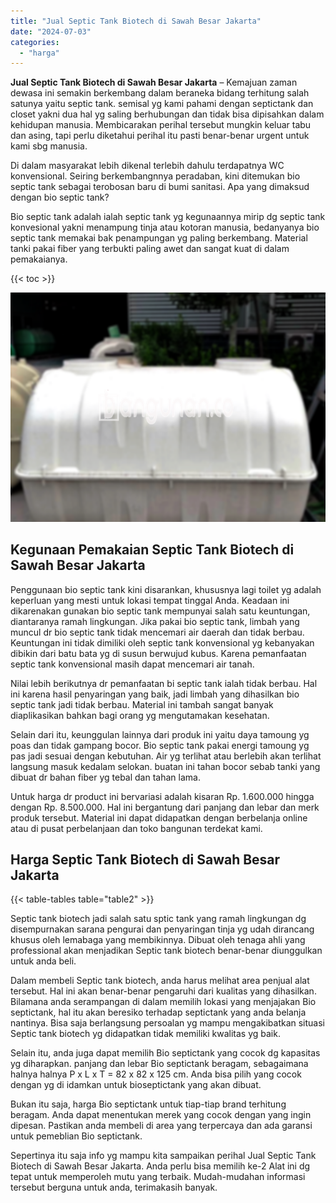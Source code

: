 ```yaml
---
title: "Jual Septic Tank Biotech di Sawah Besar Jakarta"
date: "2024-07-03"
categories: 
  - "harga"
---
```


**Jual Septic Tank Biotech di Sawah Besar Jakarta** – Kemajuan zaman dewasa ini semakin berkembang dalam beraneka bidang terhitung salah satunya yaitu septic tank. semisal yg kami pahami dengan septictank dan closet yakni dua hal yg saling berhubungan dan tidak bisa dipisahkan dalam kehidupan manusia. Membicarakan perihal tersebut mungkin keluar tabu dan asing, tapi perlu diketahui perihal itu pasti benar-benar urgent untuk kami sbg manusia.

Di dalam masyarakat lebih dikenal terlebih dahulu terdapatnya WC konvensional. Seiring berkembangnnya peradaban, kini ditemukan bio septic tank sebagai terobosan baru di bumi sanitasi. Apa yang dimaksud dengan bio septic tank?

Bio septic tank adalah ialah septic tank yg kegunaannya mirip dg septic tank konvesional yakni menampung tinja atau kotoran manusia, bedanyanya bio septic tank memakai bak penampungan yg paling berkembang. Material tanki pakai fiber yang terbukti paling awet dan sangat kuat di dalam pemakaianya.

{{< toc >}}

![Jual Septic Tank Biotech di Sawah Besar Jakarta](/images/jual-bio-septictank-40.png)

## Kegunaan Pemakaian Septic Tank Biotech di Sawah Besar Jakarta

Penggunaan bio septic tank kini disarankan, khususnya lagi toilet yg adalah keperluan yang mesti untuk lokasi tempat tinggal Anda. Keadaan ini dikarenakan gunakan bio septic tank mempunyai salah satu keuntungan, diantaranya ramah lingkungan. Jika pakai bio septic tank, limbah yang muncul dr bio septic tank tidak mencemari air daerah dan tidak berbau. Keuntungan ini tidak dimiliki oleh septic tank konvensional yg kebanyakan dibikin dari batu bata yg di susun berwujud kubus. Karena pemanfaatan septic tank konvensional masih dapat mencemari air tanah.

Nilai lebih berikutnya dr pemanfaatan bi septic tank ialah tidak berbau. Hal ini karena hasil penyaringan yang baik, jadi limbah yang dihasilkan bio septic tank jadi tidak berbau. Material ini tambah sangat banyak diaplikasikan bahkan bagi orang yg mengutamakan kesehatan.

Selain dari itu, keunggulan lainnya dari produk ini yaitu daya tamoung yg poas dan tidak gampang bocor. Bio septic tank pakai energi tamoung yg pas jadi sesuai dengan kebutuhan. Air yg terlihat atau berlebih akan terlihat langsung masuk kedalam selokan. buatan ini tahan bocor sebab tanki yang dibuat dr bahan fiber yg tebal dan tahan lama.

Untuk harga dr product ini bervariasi adalah kisaran Rp. 1.600.000 hingga dengan Rp. 8.500.000. Hal ini bergantung dari panjang dan lebar dan merk produk tersebut. Material ini dapat didapatkan dengan berbelanja online atau di pusat perbelanjaan dan toko bangunan terdekat kami.

## Harga Septic Tank Biotech di Sawah Besar Jakarta

{{< table-tables table="table2" >}}

Septic tank biotech jadi salah satu sptic tank yang ramah lingkungan dg disempurnakan sarana pengurai dan penyaringan tinja yg udah dirancang khusus oleh lemabaga yang membikinnya. Dibuat oleh tenaga ahli yang professional akan menjadikan Septic tank biotech benar-benar diunggulkan untuk anda beli.

Dalam membeli Septic tank biotech, anda harus melihat area penjual alat tersebut. Hal ini akan benar-benar pengaruhi dari kualitas yang dihasilkan. Bilamana anda serampangan di dalam memilih lokasi yang menjajakan Bio septictank, hal itu akan beresiko terhadap septictank yang anda belanja nantinya. Bisa saja berlangsung persoalan yg mampu mengakibatkan situasi Septic tank biotech yg didapatkan tidak memiliki kwalitas yg baik.

Selain itu, anda juga dapat memilih Bio septictank yang cocok dg kapasitas yg diharapkan. panjang dan lebar Bio septictank beragam, sebagaimana halnya halnya P x L x T = 82 x 82 x 125 cm. Anda bisa pilih yang cocok dengan yg di idamkan untuk bioseptictank yang akan dibuat.

Bukan itu saja, harga Bio septictank untuk tiap-tiap brand terhitung beragam. Anda dapat menentukan merek yang cocok dengan yang ingin dipesan. Pastikan anda membeli di area yang terpercaya dan ada garansi untuk pemeblian Bio septictank.

Sepertinya itu saja info yg mampu kita sampaikan perihal Jual Septic Tank Biotech di Sawah Besar Jakarta. Anda perlu bisa memilih ke-2 Alat ini dg tepat untuk memperoleh mutu yang terbaik. Mudah-mudahan informasi tersebut berguna untuk anda, terimakasih banyak.
